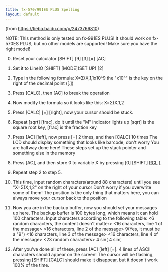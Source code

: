 ```yaml
---
title: fx-570/991ES PLUS Spelling
layout: default
---
```


(from https://tieba.baidu.com/p/2473766810)

NOTE: This method is only tested on fx-991ES PLUS! It should work on fx-570ES PLUS, but no other models are supported! Make sure you have the right model!

0. Reset your calculator
	[SHIFT] [9] [3] [=] [AC]

1. Set it to LineIO
	[SHIFT] [MODE](SET UP) [2]

2. Type in the following formula:
	X=Σ(X,1,1x10^9
	the "x10^" is the key on the right of the decimal point ([.])

3. Press [CALC], then [AC] to break the operation

4. Now modify the formula so it looks like this:
	X=Σ(X,1,2

5. Press [CALC] [=] [right], now your cursor should be stuck.

6. Repeat [sqrt] [frac], do it until the "M" indicator lights up
	[sqrt] is the square root key, [frac] is the fraction key

7. Press [AC] [left], now press [=] 2 times, and then [CALC] 10 times
	The LCD should display something that looks like barcode, don't worry
	You are halfway done here! These steps set up the stack pointer and something else in the memory

8. Press [AC], and then store 0 to variable X by pressing [0] [SHIFT] [RCL](STO) [)](X).

9. Repeat step 2 to step 5.

10. This time, input random characters(around 88 characters) until you see "X=Σ(X,1,2" on the right of your cursor
	Don't worry if you overwrite some of them!
	The position is the only thing that matters here, you can always move your cursor back to the position

11. Now you are in the backup buffer, now you should set your messages up here. The backup buffer is 100 bytes long, which means it can hold 100 characters. Input characters according to the following table:
	<6 random characters, the content doesn't matter>
	<16 characters, line 1 of the message> <a random character>
	<16 characters, line 2 of the message> 9(Yes, it must be a "9")
	<16 characters, line 3 of the message> <a random character>
	<16 characters, line 4 of the message> <23 random characters>
	4 sin( 4 sin(

12. After you've done all of these, press [AC] [left] [=].
	4 lines of ASCII characters should appear on the screen!
	The cursor will be flashing, pressing [SHIFT] [CALC] should make it disappear, but it doesn't work 100% of the time.